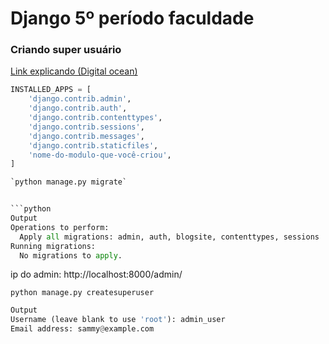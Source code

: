 # Django 5º período faculdade

### Criando super usuário

<a href="https://www.digitalocean.com/community/tutorials/how-to-enable-and-connect-the-django-admin-interface">Link explicando (Digital ocean)</a>

```python 
INSTALLED_APPS = [
    'django.contrib.admin',
    'django.contrib.auth',
    'django.contrib.contenttypes',
    'django.contrib.sessions',
    'django.contrib.messages',
    'django.contrib.staticfiles',
    'nome-do-modulo-que-você-criou',
]

`python manage.py migrate`


```python 
Output
Operations to perform:
  Apply all migrations: admin, auth, blogsite, contenttypes, sessions
Running migrations:
  No migrations to apply.

```

ip do admin: http://localhost:8000/admin/


`python manage.py createsuperuser`

```python
Output
Username (leave blank to use 'root'): admin_user
Email address: sammy@example.com
```